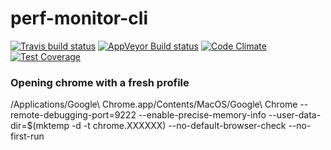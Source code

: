 # perf-monitor-cli
[![Travis build status](http://img.shields.io/travis/perf-site/perf-monitor-cli.svg?style=flat)](https://travis-ci.org/perf-site/perf-monitor-cli)
[![AppVeyor Build status](http://img.shields.io/appveyor/ci/perf-site/perf-monitor-cli.svg?style=flat)](https://ci.appveyor.com/project/perf-site/perf-monitor-cli/branch/master)
[![Code Climate](https://codeclimate.com/github/perf-site/perf-monitor-cli/badges/gpa.svg)](https://codeclimate.com/github/perf-site/perf-monitor-cli)
[![Test Coverage](https://codeclimate.com/github/perf-site/perf-monitor-cli/badges/coverage.svg)](https://codeclimate.com/github/perf-site/perf-monitor-cli)

### Opening chrome with a fresh profile
/Applications/Google\ Chrome.app/Contents/MacOS/Google\ Chrome --remote-debugging-port=9222 --enable-precise-memory-info --user-data-dir=$(mktemp -d -t chrome.XXXXXX) --no-default-browser-check --no-first-run


